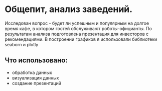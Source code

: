 # Общепит, анализ заведений.

Исследован вопрос - будет ли успешным и популярным на долгое время кафе, в
котором гостей обслуживают роботы-официанты. По результатам анализа подготовлена
презентация для инвесторов с рекомендациями. В построении графиков я использовали
библиотеки seaborn и plotly

## Что использовано:

- обработка данных
- визуализация данных
- создание презентаций
